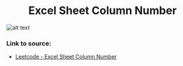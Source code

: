 <h1 align="center">Excel Sheet Column Number</h1>

![alt text](https://images2.imgbox.com/0c/f1/17vyrR6b_o.png?raw=true)


### Link to source: 
- <a href="https://leetcode.com/problems/excel-sheet-column-number/">Leetcode - Excel Sheet Column Number</a>

